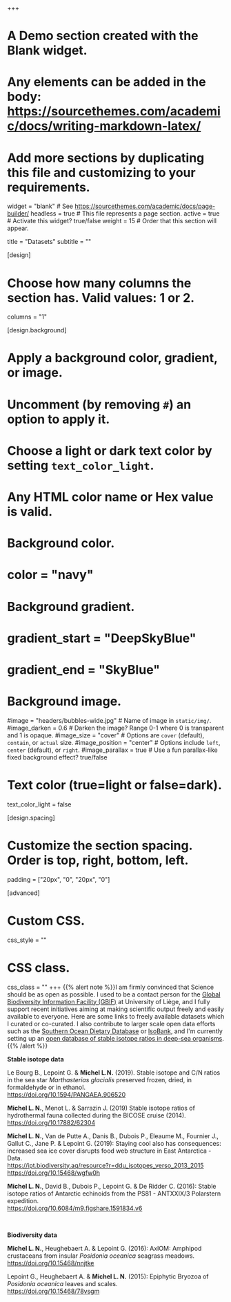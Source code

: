 +++
# A Demo section created with the Blank widget.
# Any elements can be added in the body: https://sourcethemes.com/academic/docs/writing-markdown-latex/
# Add more sections by duplicating this file and customizing to your requirements.

widget = "blank"  # See https://sourcethemes.com/academic/docs/page-builder/
headless = true  # This file represents a page section.
active = true  # Activate this widget? true/false
weight = 15  # Order that this section will appear.

title = "Datasets"
subtitle = ""

[design]
  # Choose how many columns the section has. Valid values: 1 or 2.
  columns = "1"

[design.background]
  # Apply a background color, gradient, or image.
  #   Uncomment (by removing `#`) an option to apply it.
  #   Choose a light or dark text color by setting `text_color_light`.
  #   Any HTML color name or Hex value is valid.

  # Background color.
  # color = "navy"
  
  # Background gradient.
  # gradient_start = "DeepSkyBlue"
  # gradient_end = "SkyBlue"
  
  # Background image.
  #image = "headers/bubbles-wide.jpg"  # Name of image in `static/img/`.
  #image_darken = 0.6  # Darken the image? Range 0-1 where 0 is transparent and 1 is opaque.
  #image_size = "cover"  #  Options are `cover` (default), `contain`, or `actual` size.
  #image_position = "center"  # Options include `left`, `center` (default), or `right`.
  #image_parallax = true  # Use a fun parallax-like fixed background effect? true/false

  # Text color (true=light or false=dark).
  text_color_light = false

[design.spacing]
  # Customize the section spacing. Order is top, right, bottom, left.
  padding = ["20px", "0", "20px", "0"]

[advanced]
 # Custom CSS. 
 css_style = ""
 
 # CSS class.
 css_class = ""
+++
{{% alert note %}}I am firmly convinced that Science should be as open as possible. I used to be a contact person for the <a href="http://www.gbif.org/" target="_blank" rel="noopener">Global Biodiversity Information Facility (GBIF)</a> at University of Liège, and I fully support recent initiatives aiming at making scientific output freely and easily available to everyone. Here are some links to freely available datasets which I curated or co-curated. I also contribute to larger scale open data efforts such as the <a href="https://data.aad.gov.au/trophic/" target="_blank" rel="noopener">Southern Ocean Dietary Database</a> or <a href="http://www.isobank.org/" target="_blank" rel="noopener">IsoBank</a>, and I'm currently setting up an <a href="/deepseabase/" target="_blank" rel="noopener">open database of stable isotope ratios in deep-sea organisms</a>.
{{% /alert %}}
<br>

<strong>Stable isotope data</strong>

<p>Le Bourg B., Lepoint G. & <strong>Michel L.N.</strong> (2019). Stable isotope and C/N ratios in the sea star <em>Marthasterias glacialis</em> preserved frozen, dried, in formaldehyde or in ethanol.<br>
<a href="https://doi.org/10.1594/PANGAEA.906520" target="_blank" rel="noopener">https://doi.org/10.1594/PANGAEA.906520</a></p>

<p><strong>Michel L. N.</strong>, Menot L. & Sarrazin J. (2019) Stable isotope ratios of hydrothermal fauna collected during the BICOSE cruise (2014).<br>
<a href="https://doi.org/10.17882/62304" target="_blank" rel="noopener">https://doi.org/10.17882/62304</a></p>

<p><strong>Michel L. N.</strong>, Van de Putte A., Danis B., Dubois P., Eleaume M., Fournier J., Gallut C., Jane P. & Lepoint G. (2019): Staying cool also has consequences: increased sea ice cover disrupts food web structure in East Antarctica - Data.<br>
<a href="https://ipt.biodiversity.aq/resource?r=ddu_isotopes_verso_2013_2015" target="_blank" rel="noopener">https://ipt.biodiversity.aq/resource?r=ddu_isotopes_verso_2013_2015</a><br>
<a href="https://doi.org/10.15468/wgfw0h" target="_blank" rel="noopener">https://doi.org/10.15468/wgfw0h</a></p>

<p><strong>Michel L. N.</strong>, David B., Dubois P., Lepoint G. & De Ridder C. (2016): Stable isotope ratios of Antarctic echinoids from the PS81 - ANTXXIX/3 Polarstern expedition.<br>
<a class="citation-link" href="https://doi.org/10.6084/m9.figshare.1591834.v6">https://doi.org/10.6084/m9.figshare.1591834.v6</a></p>

<br>

<p style="text-align:left;"><strong>Biodiversity data</strong></p>

<p><strong>Michel L. N.</strong>, Heughebaert A. & Lepoint G. (2016): AxIOM: Amphipod crustaceans from insular <em>Posidonia oceanica</em> seagrass meadows.<br>
<a href="https://doi.org/10.15468/nnjtke" target="_blank" rel="noopener">https://doi.org/10.15468/nnjtke</a></p>

<p>Lepoint G., Heughebaert A. & <strong>Michel L. N.</strong> (2015): Epiphytic Bryozoa of <em>Posidonia oceanica</em> leaves and scales.<br>
<a href="https://doi.org/10.15468/78vsgm" target="_blank" rel="noopener">https://doi.org/10.15468/78vsgm</a></p>
